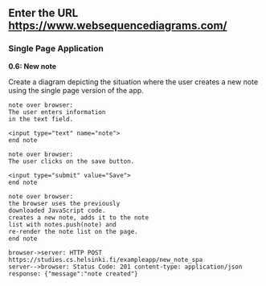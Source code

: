 ## Enter the URL https://www.websequencediagrams.com/

### Single Page Application

**0.6: New note**

Create a diagram depicting the situation where the user creates a new note using the single page version of the app.

```
note over browser:
The user enters information
in the text field.

<input type="text" name="note">
end note

note over browser:
The user clicks on the save button.

<input type="submit" value="Save">
end note

note over browser:
the browser uses the previously
downloaded JavaScript code.
creates a new note, adds it to the note
list with notes.push(note) and
re-render the note list on the page.
end note

browser->server: HTTP POST https://studies.cs.helsinki.fi/exampleapp/new_note_spa
server-->browser: Status Code: 201 content-type: application/json response: {"message":"note created"}
```
